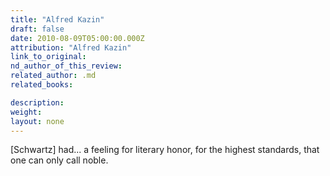 ```yaml
---
title: "Alfred Kazin"
draft: false
date: 2010-08-09T05:00:00.000Z
attribution: "Alfred Kazin"
link_to_original:
nd_author_of_this_review:
related_author: .md
related_books:

description:
weight:
layout: none
---
```

[Schwartz] had... a feeling for literary honor, for the highest standards, that one can only call noble.

